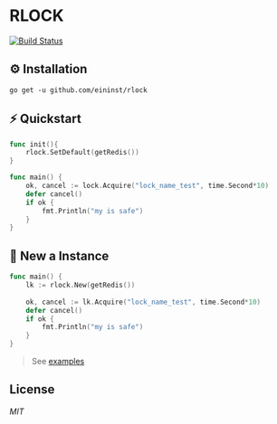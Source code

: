 # RLOCK

[![Build Status](https://travis-ci.org/ivpusic/grpool.svg?branch=master)](https://github.com/infinitasx/easi-go-aws)

## ⚙️ Installation

```text
go get -u github.com/eininst/rlock
```

## ⚡ Quickstart

```go
func init(){
    rlock.SetDefault(getRedis())
}

func main() {
    ok, cancel := lock.Acquire("lock_name_test", time.Second*10)
    defer cancel()
    if ok {
        fmt.Println("my is safe")
    }
}
```

## 👀 New a Instance

```go
func main() {
    lk := rlock.New(getRedis())
    
    ok, cancel := lk.Acquire("lock_name_test", time.Second*10)
    defer cancel()
    if ok {
        fmt.Println("my is safe")
    }
}
```

> See [examples](/examples)

## License

*MIT*